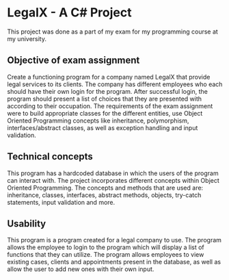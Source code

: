 # LegalX - A C# Project
This project was done as a part of my exam for my programming course at my university.

## Objective of exam assignment
Create a functioning program for a company named LegalX that provide legal services to its clients. The company has different employees who each should have their own login for the program. After successful login, the program should present a list of choices that they are presented with according to their occupation.
The requirements of the exam assignment were to build appropriate classes for the different entities, use Object Oriented Programming concepts like inheritance, polymorphism, interfaces/abstract classes, as well as exception handling and input validation.

## Technical concepts
This program has a hardcoded database in which the users of the program can interact with. The project incorporates different concepts within Object Oriented Programming. The concepts and methods that are used are: inheritance, classes, interfaces, abstract methods, objects, try-catch statements, input validation and more.

## Usability
This program is a program created for a legal company to use. The program allows the employee to login to the program which will display a list of functions that they can utilize. The program allows employees to view existing cases, clients and appointments present in the database, as well as allow the user to add new ones with their own input.